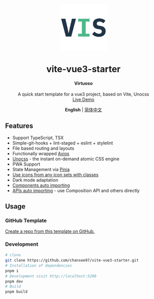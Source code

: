 <div align='center'>
  <img src="/public/favicon.svg" width="150"/>
</div>

<div align='center'>
  <h1>vite-vue3-starter</h1>
  <h4>Virtuoso</h4>
</div>

<div align='center' >
  A quick start template for a vue3 project, based on Vite, Unocss
</div>

<div align='center'>
  <a href="https://virtuoso.vercel.app">Live Demo</a>
</div>

<div align='center'>

  <b>English</b> | [简体中文](./README.zh-CN.md)
</div>

## Features

- Support TypeScript, TSX
- Simple-git-hooks + lint-staged + eslint + stylelint
- File based routing and layouts
- Functionally wrapped [Axios](https://github.com/axios/axios)
- [Unocss](https://unocss.dev/) - the instant on-demand atomic CSS engine
- PWA Support
- State Management via [Pinia](https://pinia.vuejs.org/)
- [Use icons from any icon sets with classes](https://unocss.dev/presets/icons)
- Dark mode adaptation
- [Components auto importing](./src/components)
- [APIs auto importing](https://github.com/antfu/unplugin-auto-import) - use Composition API and others directly

## Usage

### GitHub Template

[Create a repo from this template on GitHub.](https://github.com/chansee97/vite-vue3-starter/generate)

### Development

```bash
# clone
git clone https://github.com/chansee97/vite-vue3-starter.git
# Installation of dependencies
pnpm i
# Development visit http://localhost:5200
pnpm dev
# Build
pnpm build
```
